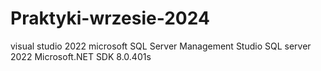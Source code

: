 # Praktyki-wrzesie-2024
visual studio 2022
microsoft SQL Server Management Studio
SQL server 2022
Microsoft.NET SDK 8.0.401s
